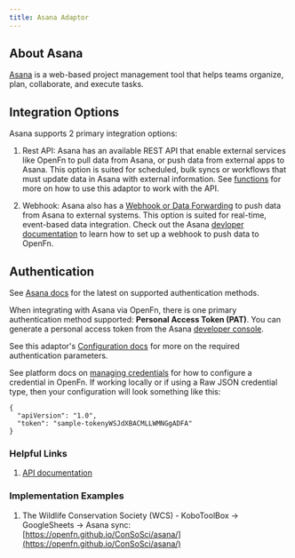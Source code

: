 ```yaml
---
title: Asana Adaptor
---
```


## About Asana

[Asana](https://app.asana.com/) is a web-based project management tool that helps teams organize, plan, collaborate, and execute tasks. 

## Integration Options

Asana supports 2 primary integration options:

1. Rest API: Asana has an available REST API that enable external services like OpenFn to pull data from Asana, or push data from external apps to Asana. This option is suited for scheduled, bulk syncs or workflows that must update data in Asana with external information. See [functions](/adaptors/packages/asana-docs) for more on how to use this adaptor to work with the API.

2. Webhook: Asana also has a [Webhook or Data Forwarding](https://developers.asana.com/docs/webhooks-guide) to push data from Asana to external systems. This option is suited for real-time, event-based data integration. Check out the Asana [devloper documentation](/adaptors/packages/asana-docs) to learn how to set up a webhook to push data to OpenFn.

## Authentication

See [Asana docs](https://developers.asana.com/docs/authentication) for the latest on supported authentication methods. 

When integrating with Asana via OpenFn, there is one primary authentication method supported: **Personal Access Token (PAT)**. You can generate a personal access token from the Asana [developer console](https://developers.asana.com/docs/personal-access-token).

See this adaptor's [Configuration docs](/adaptors/packages/asana-configuration-schema) for more on the required authentication parameters.

See platform docs on [managing credentials](/documentation/manage-projects/manage-credentials) for how to configure a credential in OpenFn. If working locally or if using a Raw JSON credential type, then your configuration will look something like this:

```
{
  "apiVersion": "1.0",
  "token": "sample-tokenyWSJdXBACMLLWMNGgADFA"
}
```

### Helpful Links

1. [API documentation](https://developers.asana.com/docs/overview)

### Implementation Examples

1. The Wildlife Conservation Society (WCS) - KoboToolBox -> GoogleSheets -> Asana sync: [https://openfn.github.io/ConSoSci/asana/](https://openfn.github.io/ConSoSci/asana/)




